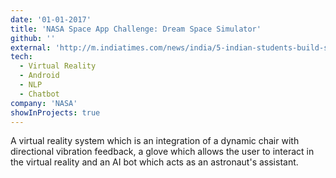 ```yaml
---
date: '01-01-2017'
title: 'NASA Space App Challenge: Dream Space Simulator'
github: ''
external: 'http://m.indiatimes.com/news/india/5-indian-students-build-space-simulator-bag-second-position-at-nasa-s-space-app-challenge-325248.html'
tech:
  - Virtual Reality
  - Android
  - NLP
  - Chatbot
company: 'NASA'
showInProjects: true
---
```


A virtual reality system which is an integration of a dynamic chair with directional vibration feedback, a glove which allows the user to interact in the virtual reality and an AI bot which acts as an astronaut's assistant.
